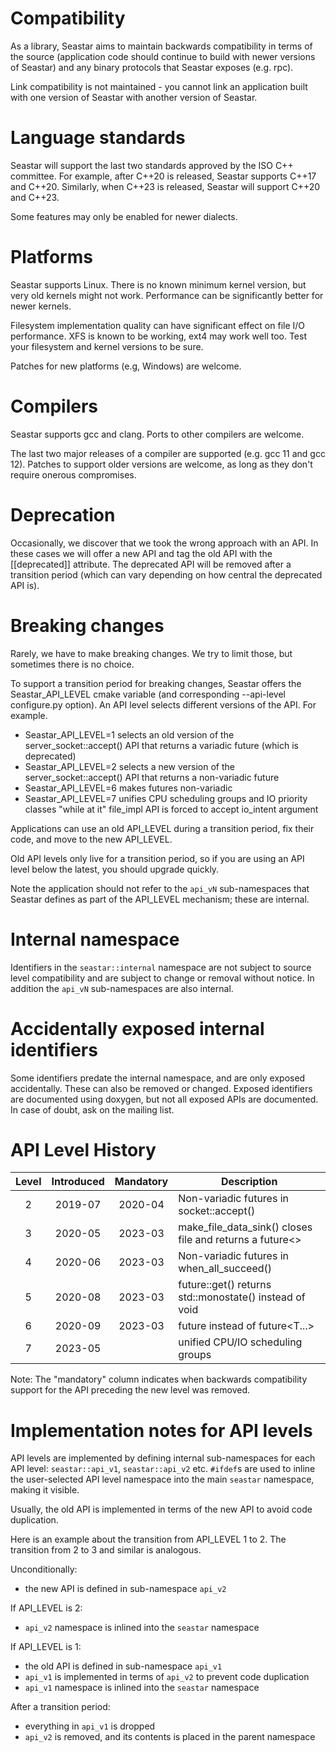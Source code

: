 Compatibility
=============

As a library, Seastar aims to maintain backwards compatibility
in terms of the source (application code should continue to
build with newer versions of Seastar) and any binary protocols
that Seastar exposes (e.g. rpc).

Link compatibility is not maintained - you cannot link an
application built with one version of Seastar with another
version of Seastar.

Language standards
==================

Seastar will support the last two standards approved by the
ISO C++ committee. For example, after C++20 is released,
Seastar supports C++17 and C++20.  Similarly, when C++23 is released,
Seastar will support C++20 and C++23.

Some features may only be enabled for newer dialects.


Platforms
=========

Seastar supports Linux. There is no known minimum kernel version,
but very old kernels might not work. Performance can be significantly
better for newer kernels.

Filesystem implementation quality can have significant effect on
file I/O performance. XFS is known to be working, ext4 may work well
too. Test your filesystem and kernel versions to be sure. 

Patches for new platforms (e.g, Windows) are welcome.


Compilers
=========

Seastar supports gcc and clang. Ports to other compilers are
welcome.

The last two major releases of a compiler are supported (e.g.
gcc 11 and gcc 12). Patches to support older versions are welcome,
as long as they don't require onerous compromises.

Deprecation
===========

Occasionally, we discover that we took the wrong approach with
an API. In these cases we will offer a new API and tag the old
API with the [[deprecated]] attribute. The deprecated API will
be removed after a transition period (which can vary depending on
how central the deprecated API is).

Breaking changes
================

Rarely, we have to make breaking changes. We try to limit those,
but sometimes there is no choice.

To support a transition period for breaking changes, Seastar
offers the Seastar_API_LEVEL cmake variable (and corresponding
--api-level configure.py option). An API level selects different
versions of the API. For example.

   - Seastar_API_LEVEL=1 selects an old version of the
     server_socket::accept() API that returns a variadic
     future (which is deprecated)
   - Seastar_API_LEVEL=2 selects a new version of the
     server_socket::accept() API that returns a non-variadic
     future
   - Seastar_API_LEVEL=6 makes futures non-variadic
   - Seastar_API_LEVEL=7 unifies CPU scheduling groups and IO priority classes
     "while at it" file_impl API is forced to accept io_intent argument

Applications can use an old API_LEVEL during a transition
period, fix their code, and move to the new API_LEVEL.

Old API levels only live for a transition period, so if
you are using an API level below the latest, you should
upgrade quickly.

Note the application should not refer to the `api_vN`
sub-namespaces that Seastar defines as part of the API_LEVEL
mechanism; these are internal.

Internal namespace
==================

Identifiers in the `seastar::internal` namespace are not subject
to source level compatibility and are subject to change or removal
without notice. In addition the `api_vN` sub-namespaces are also
internal.

Accidentally exposed internal identifiers
=========================================

Some identifiers predate the internal namespace, and are only
exposed accidentally. These can also be removed or changed. Exposed
identifiers are documented using doxygen, but not all exposed
APIs are documented. In case of doubt, ask on the mailing list.


API Level History
=================

|Level|Introduced |Mandatory|Description                                   |
|:---:|:---------:|:-------:| -------------------------------------------- |
| 2   |  2019-07  | 2020-04 | Non-variadic futures in socket::accept()     |
| 3   |  2020-05  | 2023-03 | make_file_data_sink() closes file and returns a future<>  |
| 4   |  2020-06  | 2023-03 | Non-variadic futures in when_all_succeed()   |
| 5   |  2020-08  | 2023-03 | future::get() returns std::monostate() instead of void |
| 6   |  2020-09  | 2023-03 | future<T> instead of future<T...>            |
| 7   |  2023-05  |         | unified CPU/IO scheduling groups             |


Note: The "mandatory" column indicates when backwards compatibility
support for the API preceding the new level was removed.

Implementation notes for API levels
===================================

API levels are implemented by defining internal sub-namespaces
for each API level: `seastar::api_v1`, `seastar::api_v2` etc. `#ifdef`s
are used to inline the user-selected API level namespace into the
main `seastar` namespace, making it visible.

Usually, the old API is implemented in terms of the new API to
avoid code duplication.

Here is an example about the transition from API_LEVEL 1 to 2. The
transition from 2 to 3 and similar is analogous.

Unconditionally:
 - the new API is defined in sub-namespace `api_v2`

If API_LEVEL is 2:
 - `api_v2` namespace is inlined into the `seastar` namespace

If API_LEVEL is 1:
 - the old API is defined in sub-namespace `api_v1`
 - `api_v1` is implemented in terms of `api_v2` to prevent code duplication
 - `api_v1` namespace is inlined into the `seastar` namespace

After a transition period:
 - everything in `api_v1` is dropped
 - `api_v2` is removed, and its contents is placed in the parent namespace
